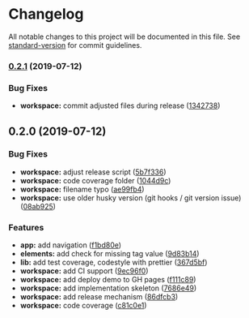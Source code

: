 # Changelog

All notable changes to this project will be documented in this file. See [standard-version](https://github.com/conventional-changelog/standard-version) for commit guidelines.

### [0.2.1](https://github.com/angular-extensions/elements/compare/v0.2.0...v0.2.1) (2019-07-12)


### Bug Fixes

* **workspace:** commit adjusted files during release ([1342738](https://github.com/angular-extensions/elements/commit/1342738))



## 0.2.0 (2019-07-12)


### Bug Fixes

* **workspace:** adjust release script ([5b7f336](https://github.com/angular-extensions/elements/commit/5b7f336))
* **workspace:** code coverage folder ([1044d9c](https://github.com/angular-extensions/elements/commit/1044d9c))
* **workspace:** filename typo ([ae99fb4](https://github.com/angular-extensions/elements/commit/ae99fb4))
* **workspace:** use older husky version (git hooks / git  version issue) ([08ab925](https://github.com/angular-extensions/elements/commit/08ab925))


### Features

* **app:** add navigation ([f1bd80e](https://github.com/angular-extensions/elements/commit/f1bd80e))
* **elements:** add check for missing tag value ([9d83b14](https://github.com/angular-extensions/elements/commit/9d83b14))
* **lib:** add test coverage, codestyle with prettier ([367d5bf](https://github.com/angular-extensions/elements/commit/367d5bf))
* **workspace:** add CI support ([9ec96f0](https://github.com/angular-extensions/elements/commit/9ec96f0))
* **workspace:** add deploy demo to GH pages ([f111c89](https://github.com/angular-extensions/elements/commit/f111c89))
* **workspace:** add implementation skeleton ([7686e49](https://github.com/angular-extensions/elements/commit/7686e49))
* **workspace:** add release mechanism ([86dfcb3](https://github.com/angular-extensions/elements/commit/86dfcb3))
* **workspace:** code coverage ([c81c0e1](https://github.com/angular-extensions/elements/commit/c81c0e1))
